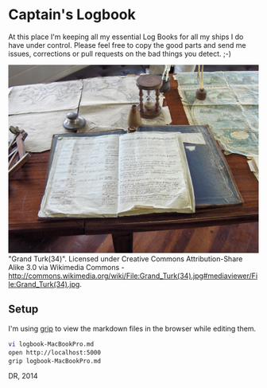 
# Captain's Logbook

At this place I'm keeping all my essential Log Books for all my ships I do have under control. Please feel free to copy the good parts and send me issues, corrections or pull requests on the bad things you detect. ;-)


![Grand Turk(34)](/images/Grand_Turk(34).jpg)
"Grand Turk(34)". Licensed under Creative Commons Attribution-Share Alike 3.0 via Wikimedia Commons - http://commons.wikimedia.org/wiki/File:Grand_Turk(34).jpg#mediaviewer/File:Grand_Turk(34).jpg.


## Setup

I'm using [grip](https://github.com/joeyespo/grip) to view the markdown files in the browser while editing them.

```bash
vi logbook-MacBookPro.md
open http://localhost:5000
grip logbook-MacBookPro.md
```


DR, 2014